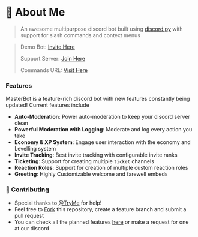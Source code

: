 # 🤖 About Me


> An awesome multipurpose discord bot built using [discord.py](https://discordpy.readthedocs.io/en/stable/intro.html) with support for slash commands and context menus

> Demo Bot: [Invite Here](https://discord.com/api/oauth2/authorize?client_id=999521375863713892&permissions=8&scope=bot)
>
> Support Server: [Join Here](https://discord.gg/JajprzG94F)
>
> Commands URL: [Visit Here](https://github.com/ShadowMST/MasterBot/wiki/📜-Full-Command-Reference)


### Features

MasterBot is a feature-rich discord bot with new features constantly being updated! Current features include

* **Auto-Moderation**: Power auto-moderation to keep your discord server clean
* **Powerful Moderation with Logging**: Moderate and log every action you take
* **Economy & XP System**: Engage user interaction with the economy and Levelling system
* **Invite Tracking**: Best invite tracking with configurable invite ranks
* **Ticketing**: Support for creating multiple `ticket` channels
* **Reaction Roles**: Support for creation of multiple custom reaction roles
* **Greeting**: Highly Customizable welcome and farewell embeds


### 🤝 Contributing

* Special thanks to [@TryMe](https://github.com/itstryme) for help!
* Feel free to [Fork](https://github.com/ShadowMST/MasterBot/fork) this repository, create a feature branch and submit a pull request
* You can check all the planned features [here](https://github.com/ShadowMST/MasterBot/projects?type=new) or make a request for one at our discord
